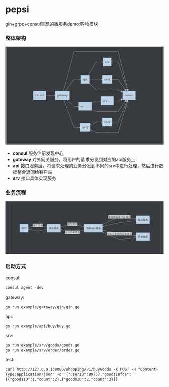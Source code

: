 # pepsi

gin+grpc+consul实现的微服务demo:购物模块

### 整体架构

![1568717551787](example/shopping/1568717551787.jpg)

- **consul** 服务注册发现中心
- **gateway** 对外网关服务，将用户的请求分发到对应的api服务上
- **api** 接口服务层，将请求处理的业务分发到不同的srv中进行处理，然后进行数据整合返回给客户端
- **srv** 接口具体实现服务

### 业务流程

![1568712953820](example/shopping/1568712953820.jpg)



### 启动方式

consul:

    consul agent -dev

gateway:

    go run example/gateway/gin/gin.go

api:
   
    go run example/api/buy/buy.go 

srv:

    go run example/srv/goods/goods.go 
    go run example/srv/order/order.go 
    
test:

    curl http://127.0.0.1:8080/shopping/v1/buyGoods -X POST -H "Content-Type:application/json" -d '{"userID":89757,"goodsInfos":[{"goodsID":1,"count":2},{"goodsID":2,"count":3}]}'
 
